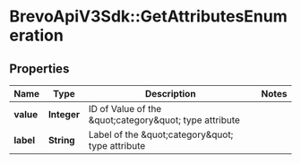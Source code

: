# BrevoApiV3Sdk::GetAttributesEnumeration

## Properties
Name | Type | Description | Notes
------------ | ------------- | ------------- | -------------
**value** | **Integer** | ID of Value of the \&quot;category\&quot; type attribute | 
**label** | **String** | Label of the \&quot;category\&quot; type attribute | 


